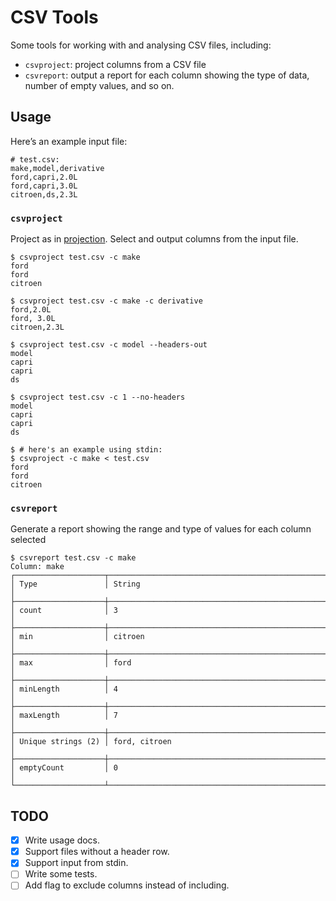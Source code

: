 CSV Tools
=========

Some tools for working with and analysing CSV files, including:

- `csvproject`: project columns from a CSV file
- `csvreport`: output a report for each column showing the type of data, number of empty values, and so on.

## Usage

Here’s an example input file:

```csv
# test.csv:
make,model,derivative
ford,capri,2.0L
ford,capri,3.0L
citroen,ds,2.3L
```

### `csvproject`

Project as in [projection](https://en.wikipedia.org/wiki/Projection_(relational_algebra)). Select and output columns
from the input file.

```ShellSession
$ csvproject test.csv -c make
ford
ford
citroen

$ csvproject test.csv -c make -c derivative
ford,2.0L
ford, 3.0L
citroen,2.3L

$ csvproject test.csv -c model --headers-out
model
capri
capri
ds

$ csvproject test.csv -c 1 --no-headers
model
capri
capri
ds

$ # here's an example using stdin:
$ csvproject -c make < test.csv
ford
ford
citroen
```


### `csvreport`

Generate a report showing the range and type of values for each column selected

```ShellSession
$ csvreport test.csv -c make
Column: make
┌────────────────────┬────────────────────────────────────────────────────────────┐
│ Type               │ String                                                     │
├────────────────────┼────────────────────────────────────────────────────────────┤
│ count              │ 3                                                          │
├────────────────────┼────────────────────────────────────────────────────────────┤
│ min                │ citroen                                                    │
├────────────────────┼────────────────────────────────────────────────────────────┤
│ max                │ ford                                                       │
├────────────────────┼────────────────────────────────────────────────────────────┤
│ minLength          │ 4                                                          │
├────────────────────┼────────────────────────────────────────────────────────────┤
│ maxLength          │ 7                                                          │
├────────────────────┼────────────────────────────────────────────────────────────┤
│ Unique strings (2) │ ford, citroen                                              │
├────────────────────┼────────────────────────────────────────────────────────────┤
│ emptyCount         │ 0                                                          │
└────────────────────┴────────────────────────────────────────────────────────────┘
```


## TODO

- [x] Write usage docs.
- [x] Support files without a header row.
- [x] Support input from stdin.
- [ ] Write some tests.
- [ ] Add flag to exclude columns instead of including.
